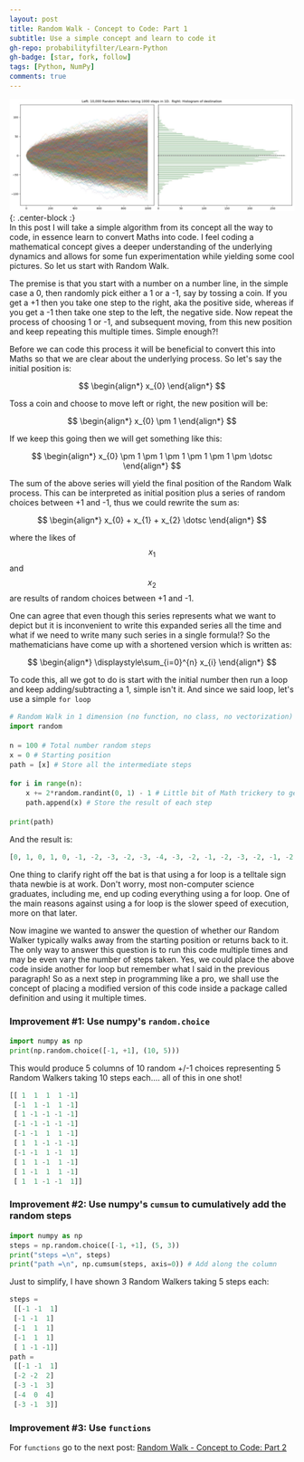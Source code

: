 ```yaml
---
layout: post
title: Random Walk - Concept to Code: Part 1
subtitle: Use a simple concept and learn to code it 
gh-repo: probabilityfilter/Learn-Python
gh-badge: [star, fork, follow]
tags: [Python, NumPy]
comments: true
---
```


![RandomWalk](/img/RandomWalk1/GaltonBoard.jpg "Galton Board"){: .center-block :}  
In this post I will take a simple algorithm from its concept all the way to code, in essence learn to convert Maths into code. I feel coding a mathematical concept gives a deeper understanding of the underlying dynamics and allows for some fun experimentation while yielding some cool pictures. So let us start with Random Walk.

The premise is that you start with a number on a number line, in the simple case a 0, then randomly pick either a 1 or a -1, say by tossing a coin. If you get a +1 then you take one step to the right, aka the positive side, whereas if you get a -1 then take one step to the left, the negative side. Now repeat the process of choosing 1 or -1, and subsequent moving, from this new position and keep repeating this multiple times. Simple enough?!

Before we can code this process it will be beneficial to convert this into Maths so that we are clear about the underlying process. So let's say the initial position is:

$$ \begin{align*} x_{0} \end{align*} $$

Toss a coin and choose to move left or right, the new position will be:

$$ \begin{align*} x_{0} \pm 1 \end{align*} $$

If we keep this going then we will get something like this:  

$$ \begin{align*} x_{0} \pm 1 \pm 1 \pm 1 \pm 1 \pm 1 \pm \dotsc \end{align*} $$

The sum of the above series will yield the final position of the Random Walk process. This can be interpreted as initial position plus a series of random choices between +1 and -1, thus we could rewrite the sum as:

$$ \begin{align*} x_{0} + x_{1} + x_{2} \dotsc \end{align*} $$

where the likes of $$x_{1}$$ and $$x_{2}$$ are results of random choices between +1 and -1.

One can agree that even though this series represents what we want to depict but it is inconvenient to write this expanded series all the time and what if we need to write many such series in a single formula!? So the mathematicians have come up with a shortened version which is written as:  

$$ \begin{align*} \displaystyle\sum_{i=0}^{n} x_{i} \end{align*} $$

To code this, all we got to do is start with the initial number then run a loop and keep adding/subtracting a 1, simple isn't it. And since we said loop, let's use a simple `for loop`
```python
# Random Walk in 1 dimension (no function, no class, no vectorization)
import random

n = 100 # Total number random steps
x = 0 # Starting position
path = [x] # Store all the intermediate steps

for i in range(n):
    x += 2*random.randint(0, 1) - 1 # Little bit of Math trickery to get only +/-1 and ignore 0
    path.append(x) # Store the result of each step

print(path)
```

And the result is:
```python
[0, 1, 0, 1, 0, -1, -2, -3, -2, -3, -4, -3, -2, -1, -2, -3, -2, -1, -2, -3, -2, -1, 0, -1, -2, -1, 0, 1, 0, 1, 2, 1, 2, 3, 4, 3, 4, 3, 4, 3, 2, 1, 2, 1, 2, 3, 4, 5, 4, 3, 2, 1, 2, 1, 2, 1, 0, 1, 2, 3, 4, 3, 2, 3, 2, 1, 2, 3, 4, 5, 4, 5, 4, 3, 4, 5, 6, 7, 8, 7, 8, 9, 10, 9, 10, 9, 10, 11, 12, 11, 12, 11, 12, 11, 12, 11, 10, 9, 10, 9, 10]
```

One thing to clarify right off the bat is that using a for loop is a telltale sign thata newbie is at work. Don't worry, most non-computer science graduates, including me, end up coding everything using a for loop. One of the main reasons against using a for loop is the slower speed of execution, more on that later.

Now imagine we wanted to answer the question of whether our Random Walker typically walks away from the starting position or returns back to it. The only way to answer this question is to run this code multiple times and may be even vary the number of steps taken. Yes, we could place the above code inside another for loop but remember what I said in the previous paragraph! So as a next step in programming like a pro, we shall use the concept of placing a modified version of this code inside a package called definition and using it multiple times.

### Improvement #1: Use numpy's `random.choice`
```python
import numpy as np
print(np.random.choice([-1, +1], (10, 5)))
```

This would produce 5 columns of 10 random +/-1 choices representing 5 Random Walkers taking 10 steps each.... all of this in one shot!
```python
[[ 1  1  1  1 -1]
 [-1  1 -1  1 -1]
 [ 1 -1 -1 -1 -1]
 [-1 -1 -1 -1 -1]
 [-1 -1  1  1 -1]
 [ 1  1 -1 -1 -1]
 [-1 -1  1 -1  1]
 [ 1  1 -1  1 -1]
 [ 1 -1  1  1 -1]
 [ 1  1 -1 -1  1]]
```

### Improvement #2: Use numpy's `cumsum` to cumulatively add the random steps
```python
import numpy as np
steps = np.random.choice([-1, +1], (5, 3))
print("steps =\n", steps)
print("path =\n", np.cumsum(steps, axis=0)) # Add along the column
```

Just to simplify, I have shown 3 Random Walkers taking 5 steps each:
```python
steps =
 [[-1 -1  1]
 [-1 -1  1]
 [-1  1  1]
 [-1  1  1]
 [ 1 -1 -1]]
path =
 [[-1 -1  1]
 [-2 -2  2]
 [-3 -1  3]
 [-4  0  4]
 [-3 -1  3]]
```

### Improvement #3: Use `functions`
For `functions` go to the next post: [Random Walk - Concept to Code: Part 2](https://probabilityfilter.github.io/2000-04-28-RandomWalk2/)
